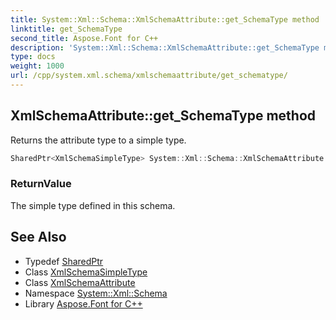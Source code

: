 ```yaml
---
title: System::Xml::Schema::XmlSchemaAttribute::get_SchemaType method
linktitle: get_SchemaType
second_title: Aspose.Font for C++
description: 'System::Xml::Schema::XmlSchemaAttribute::get_SchemaType method. Returns the attribute type to a simple type in C++.'
type: docs
weight: 1000
url: /cpp/system.xml.schema/xmlschemaattribute/get_schematype/
---
```

## XmlSchemaAttribute::get_SchemaType method


Returns the attribute type to a simple type.

```cpp
SharedPtr<XmlSchemaSimpleType> System::Xml::Schema::XmlSchemaAttribute::get_SchemaType()
```


### ReturnValue

The simple type defined in this schema.

## See Also

* Typedef [SharedPtr](../../../system/sharedptr/)
* Class [XmlSchemaSimpleType](../../xmlschemasimpletype/)
* Class [XmlSchemaAttribute](../)
* Namespace [System::Xml::Schema](../../)
* Library [Aspose.Font for C++](../../../)
